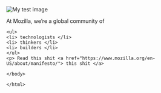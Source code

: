 <!DOCTYPE html>
<html>
  <head>
    <meta charset ="utf-8">
    <title> Mozilla is Shit </title>
  </head>
  <body>
     <img src="images/firefox-icon.png" alt="My test image">
    <p>At Mozilla, we’re a global community of </p>
    
    <ul>
    <li> technologists </li>
    <li> thinkers </li>
    <li> builders </li>
    </ul>
    <p> Read this shit <a href="https://www.mozilla.org/en-US/about/manifesto/"> this shit </a>
    
    </body>
    
    </html>
    
       
    
